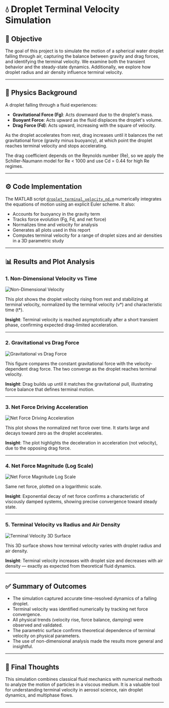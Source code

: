# 💧 Droplet Terminal Velocity Simulation

## 📌 Objective

The goal of this project is to simulate the motion of a spherical water droplet falling through air, capturing the balance between gravity and drag forces, and identifying the terminal velocity. We examine both the transient behavior and the steady-state dynamics. Additionally, we explore how droplet radius and air density influence terminal velocity.

---

## 🧠 Physics Background

A droplet falling through a fluid experiences:
- **Gravitational Force (Fg)**: Acts downward due to the droplet's mass.
- **Buoyant Force**: Acts upward as the fluid displaces the droplet's volume.
- **Drag Force (Fd)**: Acts upward, increasing with the square of velocity.

As the droplet accelerates from rest, drag increases until it balances the net gravitational force (gravity minus buoyancy), at which point the droplet reaches terminal velocity and stops accelerating.

The drag coefficient depends on the Reynolds number (Re), so we apply the Schiller-Naumann model for Re < 1000 and use Cd = 0.44 for high Re regimes.

---

## ⚙️ Code Implementation

The MATLAB script [`droplet_terminal_velocity_nd.m`](./droplet_terminal_velocity_nd.m) numerically integrates the equations of motion using an explicit Euler scheme. It also:
- Accounts for buoyancy in the gravity term
- Tracks force evolution (Fg, Fd, and net force)
- Normalizes time and velocity for analysis
- Generates all plots used in this report
- Computes terminal velocity for a range of droplet sizes and air densities in a 3D parametric study

---

## 📊 Results and Plot Analysis

### 1. Non-Dimensional Velocity vs Time

![Non-Dimensional Velocity](./non-dimentional-velocity%20.png)

This plot shows the droplet velocity rising from rest and stabilizing at terminal velocity, normalized by the terminal velocity (v*) and characteristic time (t*).

**Insight**: Terminal velocity is reached asymptotically after a short transient phase, confirming expected drag-limited acceleration.

---

### 2. Gravitational vs Drag Force

![Gravitational vs Drag Force](./Gravitational-vs-Drag-Force.png)

This figure compares the constant gravitational force with the velocity-dependent drag force. The two converge as the droplet reaches terminal velocity.

**Insight**: Drag builds up until it matches the gravitational pull, illustrating force balance that defines terminal motion.

---

### 3. Net Force Driving Acceleration

![Net Force Driving Acceleration](./Net-Force-Driving-Acceleration.png)

This plot shows the normalized net force over time. It starts large and decays toward zero as the droplet accelerates.

**Insight**: The plot highlights the deceleration in acceleration (not velocity), due to the opposing drag force.

---

### 4. Net Force Magnitude (Log Scale)

![Net Force Magnitude Log Scale](./Net-Force-Magnitude-Log-Scale.png)

Same net force, plotted on a logarithmic scale.

**Insight**: Exponential decay of net force confirms a characteristic of viscously damped systems, showing precise convergence toward steady state.

---

### 5. Terminal Velocity vs Radius and Air Density

![Terminal Velocity 3D Surface](./Terminal-Velocity-vs-Radius-and-Air-Density.png)

This 3D surface shows how terminal velocity varies with droplet radius and air density.

**Insight**: Terminal velocity increases with droplet size and decreases with air density — exactly as expected from theoretical fluid dynamics.

---

## ✅ Summary of Outcomes

- The simulation captured accurate time-resolved dynamics of a falling droplet.
- Terminal velocity was identified numerically by tracking net force convergence.
- All physical trends (velocity rise, force balance, damping) were observed and validated.
- The parametric surface confirms theoretical dependence of terminal velocity on physical parameters.
- The use of non-dimensional analysis made the results more general and insightful.


---

## 🙌 Final Thoughts

This simulation combines classical fluid mechanics with numerical methods to analyze the motion of particles in a viscous medium. It is a valuable tool for understanding terminal velocity in aerosol science, rain droplet dynamics, and multiphase flows.

---



